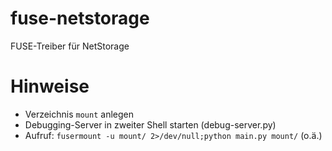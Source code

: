 fuse-netstorage
===============

FUSE-Treiber für NetStorage

Hinweise
========

- Verzeichnis `mount` anlegen
- Debugging-Server in zweiter Shell starten (debug-server.py)
- Aufruf: `fusermount -u mount/ 2>/dev/null;python main.py mount/` (o.ä.)

